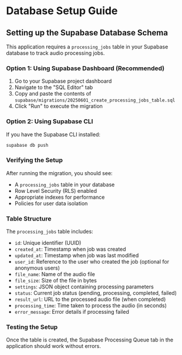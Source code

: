 
# Database Setup Guide

## Setting up the Supabase Database Schema

This application requires a `processing_jobs` table in your Supabase database to track audio processing jobs.

### Option 1: Using Supabase Dashboard (Recommended)

1. Go to your Supabase project dashboard
2. Navigate to the "SQL Editor" tab
3. Copy and paste the contents of `supabase/migrations/20250601_create_processing_jobs_table.sql`
4. Click "Run" to execute the migration

### Option 2: Using Supabase CLI

If you have the Supabase CLI installed:

```bash
supabase db push
```

### Verifying the Setup

After running the migration, you should see:
- A `processing_jobs` table in your database
- Row Level Security (RLS) enabled
- Appropriate indexes for performance
- Policies for user data isolation

### Table Structure

The `processing_jobs` table includes:
- `id`: Unique identifier (UUID)
- `created_at`: Timestamp when job was created
- `updated_at`: Timestamp when job was last modified
- `user_id`: Reference to the user who created the job (optional for anonymous users)
- `file_name`: Name of the audio file
- `file_size`: Size of the file in bytes
- `settings`: JSON object containing processing parameters
- `status`: Current job status (pending, processing, completed, failed)
- `result_url`: URL to the processed audio file (when completed)
- `processing_time`: Time taken to process the audio (in seconds)
- `error_message`: Error details if processing failed

### Testing the Setup

Once the table is created, the Supabase Processing Queue tab in the application should work without errors.
